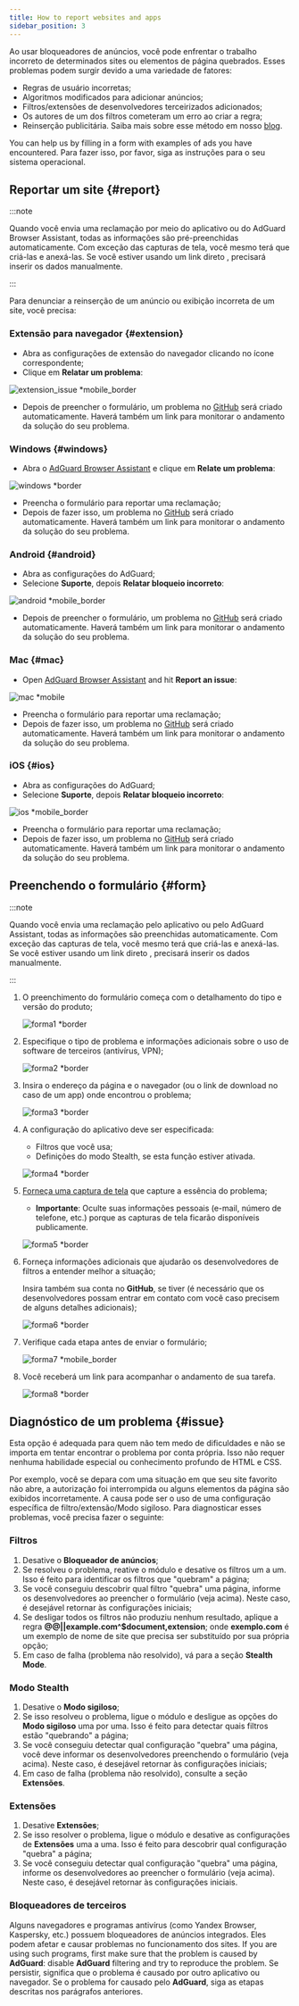 ```yaml
---
title: How to report websites and apps
sidebar_position: 3
---
```



Ao usar bloqueadores de anúncios, você pode enfrentar o trabalho incorreto de determinados sites ou elementos de página quebrados. Esses problemas podem surgir devido a uma variedade de fatores:

- Regras de usuário incorretas;
- Algoritmos modificados para adicionar anúncios;
- Filtros/extensões de desenvolvedores terceirizados adicionados;
- Os autores de um dos filtros cometeram um erro ao criar a regra;
- Reinserção publicitária. Saiba mais sobre esse método em nosso [blog](https://adguard.com/en/blog/ad-reinsertion.html).

You can help us by filling in a form with examples of ads you have encountered. Para fazer isso, por favor, siga as instruções para o seu sistema operacional.

## Reportar um site {#report}

:::note

Quando você envia uma reclamação por meio do aplicativo ou do AdGuard Browser Assistant, todas as informações são pré-preenchidas automaticamente. Com exceção das capturas de tela, você mesmo terá que criá-las e anexá-las. Se você estiver usando um link direto [](https://reports.adguard.com/new_issue.html), precisará inserir os dados manualmente.

:::

Para denunciar a reinserção de um anúncio ou exibição incorreta de um site, você precisa:

### Extensão para navegador {#extension}

- Abra as configurações de extensão do navegador clicando no ícone correspondente;
- Clique em **Relatar um problema**:

![extension_issue *mobile_border](https://cdn.adtidy.org/blog/new/5si74extension.png)

- Depois de preencher o formulário, um problema no [GitHub](https://github.com/AdguardTeam/AdguardFilters/issues) será criado automaticamente. Haverá também um link para monitorar o andamento da solução do seu problema.

### Windows {#windows}

- Abra o [AdGuard Browser Assistant](/adguard-for-windows/browser-assistant) e clique em **Relate um problema**:

![windows *border](https://cdn.adtidy.org/content/Kb/ad_blocker/guides/browser-assistant.png)

- Preencha o formulário para reportar uma reclamação;
- Depois de fazer isso, um problema no [GitHub](https://github.com/AdguardTeam/AdguardFilters/issues) será criado automaticamente. Haverá também um link para monitorar o andamento da solução do seu problema.

### Android {#android}

- Abra as configurações do AdGuard;
- Selecione **Suporte**, depois **Relatar bloqueio incorreto**:

![android *mobile_border](https://cdn.adtidy.org/blog/new/apicfkandroid-new.jpg)

- Depois de preencher o formulário, um problema no [GitHub](https://github.com/AdguardTeam/AdguardFilters/issues) será criado automaticamente. Haverá também um link para monitorar o andamento da solução do seu problema.

### Mac {#mac}

- Open [AdGuard Browser Assistant](/adguard-for-mac/features/browser-assistant) and hit **Report an issue**:

![mac *mobile](https://cdn.adtidy.org/content/kb/ad_blocker/guides/browser-assistant-mac.png)

- Preencha o formulário para reportar uma reclamação;
- Depois de fazer isso, um problema no [GitHub](https://github.com/AdguardTeam/AdguardFilters/issues) será criado automaticamente. Haverá também um link para monitorar o andamento da solução do seu problema.

### iOS {#ios}

- Abra as configurações do AdGuard;
- Selecione **Suporte**, depois **Relatar bloqueio incorreto**:

![ios *mobile_border](https://cdn.adtidy.org/blog/new/fnl9aios.jpeg)

- Preencha o formulário para reportar uma reclamação;
- Depois de fazer isso, um problema no [GitHub](https://github.com/AdguardTeam/AdguardFilters/issues) será criado automaticamente. Haverá também um link para monitorar o andamento da solução do seu problema.

## Preenchendo o formulário {#form}

:::note

Quando você envia uma reclamação pelo aplicativo ou pelo AdGuard Assistant, todas as informações são preenchidas automaticamente. Com exceção das capturas de tela, você mesmo terá que criá-las e anexá-las. Se você estiver usando um link direto [](https://reports.adguard.com/new_issue.html), precisará inserir os dados manualmente.

:::

1. O preenchimento do formulário começa com o detalhamento do tipo e versão do produto;

    ![forma1 *border](https://cdn.adtidy.org/content/Kb/ad_blocker/guides/forma1en.png)

2. Especifique o tipo de problema e informações adicionais sobre o uso de software de terceiros (antivírus, VPN);

    ![forma2 *border](https://cdn.adtidy.org/content/Kb/ad_blocker/guides/forma2en.png)

3. Insira o endereço da página e o navegador (ou o link de download no caso de um app) onde encontrou o problema;

    ![forma3 *border](https://cdn.adtidy.org/content/Kb/ad_blocker/guides/forma3en.png)

4. A configuração do aplicativo deve ser especificada:

    - Filtros que você usa;
    - Definições do modo Stealth, se esta função estiver ativada.

    ![forma4 *border](https://cdn.adtidy.org/content/kb/ad_blocker/guides/forma4en.png)

5. [Forneça uma captura de tela](../take-screenshot) que capture a essência do problema;

    - **Importante**: Oculte suas informações pessoais (e-mail, número de telefone, etc.) porque as capturas de tela ficarão disponíveis publicamente.

    ![forma5 *border](https://cdn.adtidy.org/content/Kb/ad_blocker/guides/forma5en.png)

6. Forneça informações adicionais que ajudarão os desenvolvedores de filtros a entender melhor a situação;

    Insira também sua conta no **GitHub**, se tiver (é necessário que os desenvolvedores possam entrar em contato com você caso precisem de alguns detalhes adicionais);

    ![forma6 *border](https://cdn.adtidy.org/content/Kb/ad_blocker/guides/forma6en.png)

7. Verifique cada etapa antes de enviar o formulário;

    ![forma7 *mobile_border](https://cdn.adtidy.org/content/Kb/ad_blocker/guides/forma7en.png)

8. Você receberá um link para acompanhar o andamento de sua tarefa.

    ![forma8 *border](https://cdn.adtidy.org/content/Kb/ad_blocker/guides/forma8en.png)

## Diagnóstico de um problema {#issue}

Esta opção é adequada para quem não tem medo de dificuldades e não se importa em tentar encontrar o problema por conta própria. Isso não requer nenhuma habilidade especial ou conhecimento profundo de HTML e CSS.

Por exemplo, você se depara com uma situação em que seu site favorito não abre, a autorização foi interrompida ou alguns elementos da página são exibidos incorretamente. A causa pode ser o uso de uma configuração específica de filtro/extensão/Modo sigiloso. Para diagnosticar esses problemas, você precisa fazer o seguinte:

### **Filtros**

1. Desative o **Bloqueador de anúncios**;
2. Se resolveu o problema, reative o módulo e desative os filtros um a um. Isso é feito para identificar os filtros que "quebram" a página;
3. Se você conseguiu descobrir qual filtro "quebra" uma página, informe os desenvolvedores ao preencher o formulário (veja acima). Neste caso, é desejável retornar às configurações iniciais;
4. Se desligar todos os filtros não produziu nenhum resultado, aplique a regra **@@||example.com^$document,extension**; onde **exemplo.com** é um exemplo de nome de site que precisa ser substituído por sua própria opção;
5. Em caso de falha (problema não resolvido), vá para a seção **Stealth Mode**.

### **Modo Stealth**

1. Desative o **Modo sigiloso**;
2. Se isso resolveu o problema, ligue o módulo e desligue as opções do **Modo sigiloso** uma por uma. Isso é feito para detectar quais filtros estão "quebrando" a página;
3. Se você conseguiu detectar qual configuração "quebra" uma página, você deve informar os desenvolvedores preenchendo o formulário (veja acima). Neste caso, é desejável retornar às configurações iniciais;
4. Em caso de falha (problema não resolvido), consulte a seção **Extensões**.

### **Extensões**

1. Desative **Extensões**;
2. Se isso resolver o problema, ligue o módulo e desative as configurações de **Extensões** uma a uma. Isso é feito para descobrir qual configuração "quebra" a página;
3. Se você conseguiu detectar qual configuração "quebra" uma página, informe os desenvolvedores ao preencher o formulário (veja acima). Neste caso, é desejável retornar às configurações iniciais.

### **Bloqueadores de terceiros**

Alguns navegadores e programas antivírus (como Yandex Browser, Kaspersky, etc.) possuem bloqueadores de anúncios integrados. Eles podem afetar e causar problemas no funcionamento dos sites. If you are using such programs, first make sure that the problem is caused by **AdGuard**: disable **AdGuard** filtering and try to reproduce the problem. Se persistir, significa que o problema é causado por outro aplicativo ou navegador. Se o problema for causado pelo **AdGuard**, siga as etapas descritas nos parágrafos anteriores.
